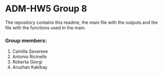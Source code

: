 # ADM-HW5 Group 8

The repository contains this readme, the main file with the outputs and the file with the functions used in the main.

### Group members:
1. Camilla Savarese
2. Antonio Ricinello
3. Roberta Giorgi
4. Aruzhan Kakibay
